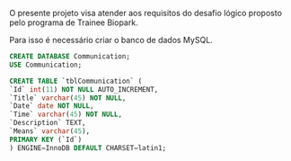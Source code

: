 O presente projeto visa atender aos requisitos do desafio lógico proposto pelo programa de Trainee Biopark.

Para isso é necessário criar o banco de dados MySQL.
```sql
CREATE DATABASE Communication;
USE Communication;

CREATE TABLE `tblCommunication` (
`Id` int(11) NOT NULL AUTO_INCREMENT,
`Title` varchar(45) NOT NULL,
`Date` date NOT NULL,
`Time` varchar(45) NOT NULL,
`Description` TEXT,
`Means` varchar(45),
PRIMARY KEY (`Id`)
) ENGINE=InnoDB DEFAULT CHARSET=latin1;
```
